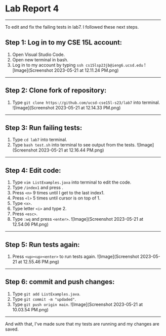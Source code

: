 # Lab Report 4 
---

To edit and fix the failing tests in lab7. I followed these next steps.

## Step 1: Log in to my CSE 15L account: 
1. Open Visual Studio Code.
2. Open new terminal in bash.
3. Log in to my account by typing `ssh cs15lsp23jb@ieng6.ucsd.edu`
![Image](Screenshot 2023-05-21 at 12.11.24 PM.png)
---

## Step 2: Clone fork of repository: 
1. Type `git clone https://github.com/ucsd-cse15l-s23/lab7` into terminal.
![Image](Screenshot 2023-05-21 at 12.14.33 PM.png)
---

## Step 3: Run failing tests: 
1. Type `cd lab7` into terminal.
2. Type `bash test.sh` into terminal to see output from the tests.
![Image](Screenshot 2023-05-21 at 12.16.44 PM.png)
---

## Step 4: Edit code: 
1. Type `vim ListExamples.java` into terminal to edit the code.
3. Type `/index1` and press <enter>.
4. Press `<n>` 9 times until I get to the last index1.
5. Press `<l>` 5 times until cursor is on top of 1.
6. Type `<x>`.
7. Type letter `<i>` and type 2. 
8. Press `<esc>`.
9. Type `:wq` and press `<enter>`.
![Image](Screenshot 2023-05-21 at 12.54.06 PM.png)
---

## Step 5: Run tests again: 
1. Press `<up><up><enter>` to run tests again.
![Image](Screenshot 2023-05-21 at 12.55.46 PM.png)
---

## Step 6: commit and push changes: 
1. Type `git add ListExamples.java`.
2. Type `git commit -m "updaded"`.
3. Type `git push origin main`.
![Image](Screenshot 2023-05-21 at 10.03.54 PM.png)
---

And with that, I've made sure that my tests are running and my changes are saved.
